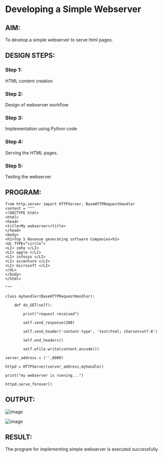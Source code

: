 # Developing a Simple Webserver
## AIM:
To develop a simple webserver to serve html pages.

## DESIGN STEPS:
### Step 1: 
HTML content creation
### Step 2:
Design of webserver workflow
### Step 3:
Implementation using Python code
### Step 4:
Serving the HTML pages.
### Step 5:
Testing the webserver

## PROGRAM:
```
from http.server import HTTPServer, BaseHTTPRequestHandler
content = """
<!DOCTYPE html>
<html>
<head>
<title>My webserver</title>
</head>
<body>
<h1>Top 5 Revenue generating software Companies<h1>
<UL TYPE=“circle”>
<LI> zoho </LI>		
<LI> apple </LI>
<LI> infosys </LI>
<LI> accenture </LI>
<LI> microsoft </LI>
</UL>
</body>
</html>

"""

class myhandler(BaseHTTPRequestHandler):

    def do_GET(self):

        print("request received")

        self.send_response(200)

        self.send_header('content-type', 'text/html; charset=utf-8')

        self.end_headers()

        self.wfile.write(content.encode())

server_address = ('',8000)

httpd = HTTPServer(server_address,myhandler)

print("my webserver is running...")

httpd.serve_forever()

```

## OUTPUT:

![image](https://github.com/jaisurya143/simplewebserver/assets/121999338/7c1d9734-fbd7-40e0-ad46-a3823b87b927)

![image](https://github.com/jaisurya143/simplewebserver/assets/121999338/d8aea9cc-7974-46af-8fec-476a666fc90b)



## RESULT:
The program for implementing simple webserver is executed successfully.
